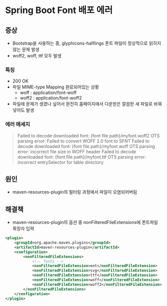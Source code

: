 # Spring Boot Font 배포 에러
## 증상
- Bootstrap을 사용하는 중, glyphicons-halflings 폰트 파일이 정상적으로 읽히지 않는 문제 발생
- woff2, woff, ttf 모두 발생

### 특징
- 200 OK
- 파일 MIME-type Mapping 완료되어있는 상황
  - woff : application/font-woff
  - woff2 : application/font-woff2
- 파일에 문제가 생겼나 싶어서 완전히 홈페이지에서 다운받은 깔끔한 새 파일로 바꿔넣어도 발생

### 에러 메세지
> Failed to decode downloaded font: {font file path}/myfont.woff2
> OTS parsing error: Failed to convert WOFF 2.0 font to SFNT
> Failed to decode downloaded font: {font file path}/myfont.woff
> OTS parsing error: incorrect file size in WOFF header
> Failed to decode downloaded font: {font file path}/myfont.ttf
> OTS parsing error: incorrect entrySelector for table directory

## 원인
- maven-resources-plugin의 필터링 과정에서 파일이 오염되어버림

## 해결책
- maven-resources-plugin의 옵션 중 nonFilteredFileExtensions에 폰트파일 확장자 입력

``` xml
<plugin>
    <groupId>org.apache.maven.plugins</groupId>
    <artifactId>maven-resources-plugin</artifactId>
    <configuration>
        <nonFilteredFileExtensions>
            <!-- fonts -->
            <nonFilteredFileExtension>eot</nonFilteredFileExtension>
            <nonFilteredFileExtension>svg</nonFilteredFileExtension>
            <nonFilteredFileExtension>ttf</nonFilteredFileExtension>
            <nonFilteredFileExtension>woff</nonFilteredFileExtension>
            <nonFilteredFileExtension>woff2</nonFilteredFileExtension>
        </nonFilteredFileExtensions>
    </configuration>
</plugin>
```